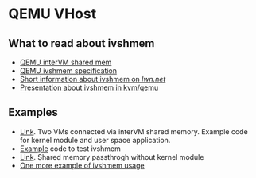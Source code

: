 # QEMU VHost

## What to read about ivshmem

* [QEMU interVM shared mem](https://www.qemu.org/docs/master/system/devices/ivshmem.html)
* [QEMU ivshmem specification](https://github.com/qemu/qemu/blob/master/docs/specs/ivshmem-spec.txt)
* [Short information about ivshmem on *lwn.net*](https://lwn.net/Articles/380869/)
* [Presentation about ivshmem in kvm/qemu](http://www.linux-kvm.org/images/archive/e/e8/20100816165426!0.11.Nahanni-CamMacdonell.pdf)

## Examples

* [Link](https://github.com/Gavincrz/ivshmem_example). Two VMs connected via interVM shared memory. Example code for kernel module and user space application.
* [Example](https://github.com/cmacdonell/ivshmem-code) code to test ivshmem
* [Link](https://liujunming.top/2021/11/30/QEMU-tutorial-Inter-VM-Shared-Memory-device/). Shared memory passthrogh without kernel module
* [One more example of ivshmem usage](https://github.com/henning-schild-work/ivshmem-guest-code)
